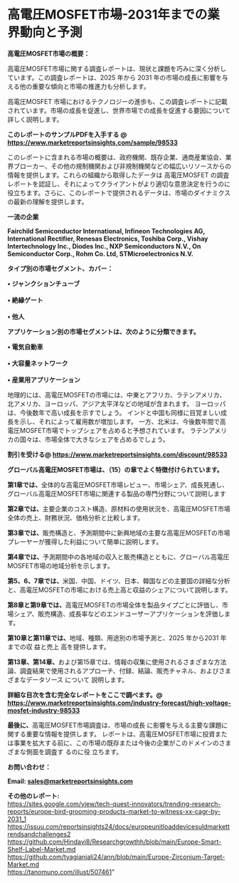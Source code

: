 # 高電圧MOSFET市場-2031年までの業界動向と予測

<strong><b>高電圧MOSFET市場の概要：</b></strong>

高電圧MOSFET市場に関する調査レポートは、現状と課題を巧みに深く分析しています。この調査レポートは、2025 年から 2031 年の市場の成長に影響を与える他の重要な傾向と市場の推進力も分析します。

高電圧MOSFET 市場におけるテクノロジーの進歩も、この調査レポートに記載されています。市場の成長を促進し、世界市場での成長を促進する要因について詳しく説明します。

<strong>このレポートのサンプルPDFを入手する @ <a href=https://www.marketreportsinsights.com/sample/98533>https://www.marketreportsinsights.com/sample/98533</a></strong>

このレポートに含まれる市場の概要は、政府機関、既存企業、通商産業協会、業界ブローカー、その他の規制機関および非規制機関などの幅広いリソースからの情報を提供します。これらの組織から取得したデータは 高電圧MOSFET の調査レポートを認証し、それによってクライアントがより適切な意思決定を行うのに役立ちます。さらに、このレポートで提供されるデータは、市場のダイナミクスの最新の理解を提供します。

<strong>一流の企業</strong>

<strong><b>Fairchild Semiconductor International, Infineon Technologies AG, International Rectifier, Renesas Electronics, Toshiba Corp., Vishay Intertechnology Inc., Diodes Inc., NXP Semiconductors N.V., On Semiconductor Corp., Rohm Co. Ltd, STMicroelectronics N.V.</b></strong>

<strong><b>タイプ別の市場セグメント、カバー：</b></strong>

<strong>• ジャンクションチューブ<br><br>• 絶縁ゲート<br><br>• 他人</strong>

<strong><b>アプリケーション別の市場セグメントは、次のように分類できます。</b></strong>

<strong>• 電気自動車<br><br>• 大容量ネットワーク<br><br>• 産業用アプリケーション</strong>

 地理的には、高電圧MOSFETの市場には、中東とアフリカ、ラテンアメリカ、北アメリカ、ヨーロッパ、アジア太平洋などの地域が含まれます。 ヨーロッパは、今後数年で高い成長を示すでしょう。 インドと中国も同様に目覚ましい成長を示し、それによって雇用数が増加します。 一方、北米は、今後数年間で高電圧MOSFET市場でトップシェアを占めると予想されています。 ラテンアメリカの国々は、市場全体で大きなシェアを占めるでしょう。

<strong>割引を受ける@ <a href=https://www.marketreportsinsights.com/discount/98533>https://www.marketreportsinsights.com/discount/98533</a></strong>

<strong><b>グローバル高電圧MOSFET市場は、（15）の章でよく特徴付けられています。</b></strong>

<strong><b>第</b></strong><strong><b>1章では、</b></strong>全体的な高電圧MOSFET市場レビュー、市場シェア、成長見通し、グローバル高電圧MOSFET市場に関連する製品の専門分野について説明します

<strong><b>第2章では、</b></strong>主要企業のコスト構造、原材料の使用状況を、高電圧MOSFET市場全体の売上、財務状況、価格分析と比較します。

<strong><b>第3章では、</b></strong>販売構造と、予測期間中に新興地域の主要な高電圧MOSFETの市場プレーヤーが獲得した利益について簡単に説明します。

<strong><b>第4章では、</b></strong>予測期間中の各地域の収入と販売構造とともに、グローバル高電圧MOSFET市場の地域分析を示します。

<strong><b>第5、6、7章では、</b></strong>米国、中国、ドイツ、日本、韓国などの主要国の詳細な分析と、高電圧MOSFETの市場における売上高と収益のシェアについて説明します。

<strong><b>第8章と第9章では、</b></strong>高電圧MOSFETの市場全体を製品タイプごとに評価し、市場シェア、販売構造、成長率などのエンドユーザーアプリケーションを評価します。

<strong><b>第10章と第11章では、</b></strong>地域、種類、用途別の市場予測と、2025 年から2031 年までの収 益と売上 高を提供します。

<strong><b>第13章、第14章、</b></strong>および第15章では、情報の収集に使用されるさまざまな方法論、調査結果で使用されるアプローチ、付録、結論、販売チャネル、およびさまざまなデータソース について 説明します。

<strong>詳細な目次を含む完全なレポートをここで調べます。@ <a href=https://www.marketreportsinsights.com/industry-forecast/high-voltage-mosfet-industry-98533>https://www.marketreportsinsights.com/industry-forecast/high-voltage-mosfet-industry-98533</a></strong>

<strong><b>最後に、</b></strong>高電圧MOSFET市場調査は、市場の成長 に影響を</a>与える主要な課題に関する重要な情報を提供します。 レポートは、高電圧MOSFET市場に投資または事業を拡大する前に、この市場の既存または今後の企業がこのドメインのさまざまな側面を調査す るのに役 立ちます。

<strong><b>お問い合わせ：</b></strong>

<strong>Email: </strong><a href=mailto:sales@marketreportsinsights.com><strong>sales@marketreportsinsights.com</strong></a>

<strong>その他のレポート:</strong>
<br>
<a href=https://sites.google.com/view/tech-quest-innovators/trending-research-reports/europe-bird-grooming-products-market-to-witness-xx-cagr-by-2031_1>https://sites.google.com/view/tech-quest-innovators/trending-research-reports/europe-bird-grooming-products-market-to-witness-xx-cagr-by-2031_1</a>
<br>
<a href=https://issuu.com/reportsinsights24/docs/europeunitloaddevicesuldmarkettrendsandchallenges2>https://issuu.com/reportsinsights24/docs/europeunitloaddevicesuldmarkettrendsandchallenges2</a>
<br>
<a href=https://github.com/Hindavi8/Researchgrowthh/blob/main/Europe-Smart-Shelf-Label-Market.md>https://github.com/Hindavi8/Researchgrowthh/blob/main/Europe-Smart-Shelf-Label-Market.md</a>
<br>
<a href=https://github.com/tyagianjali24/ann/blob/main/Europe-Zirconium-Target-Market.md>https://github.com/tyagianjali24/ann/blob/main/Europe-Zirconium-Target-Market.md</a>
<br>
<a href=https://tanomuno.com/illust/507461>https://tanomuno.com/illust/507461</a>"
